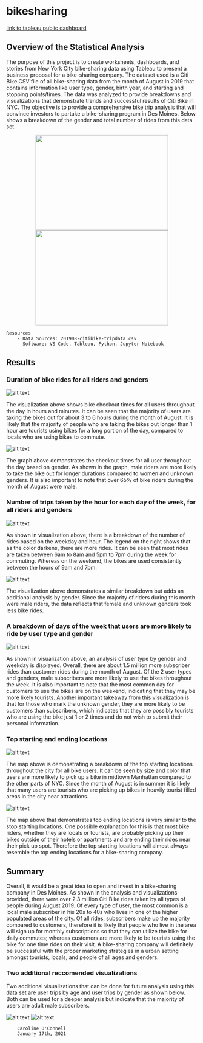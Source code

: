 # bikesharing

[link to tableau public dashboard](https://public.tableau.com/views/BikeSharingAnalysis_16109483021750/Story1?:language=en&:display_count=y&publish=yes&:origin=viz_share_link)

## Overview of the Statistical Analysis

The purpose of this project is to create worksheets, dashboards, and stories from New York City bike-sharing data using Tableau to present a business proposal for a bike-sharing company. The dataset used is a Citi Bike CSV file of all bike-sharing data from the month of August in 2019 that contains information like user type, gender, birth year, and starting and stopping points/times. The data was analyzed to provide breakdowns and visualizations that demonstrate trends and successful results of Citi Bike in NYC. The objective is to provide a comprehensive bike trip analysis that will convince investors to partake a bike-sharing program in Des Moines. Below shows a breakdown of the gender and total number of rides from this data set.

<p align="center">
    <img src="https://github.com/coconnell022/bikesharing/blob/main/Viz/Number%20of%20Rides.png?raw=true" height = "250" width="350">
    <img src="https://github.com/coconnell022/bikesharing/blob/main/Viz/Gender%20Breakdown.png?raw=true" height = "250" width="350">
</p>


    Resources
        - Data Sources: 201908-citibike-tripdata.csv
        - Software: VS Code, Tableau, Python, Jupyter Notebook

## Results

### Duration of bike rides for all riders and genders

![alt text](https://github.com/coconnell022/bikesharing/blob/main/Viz/Checkout%20Times%20for%20Users.png?raw=true)

The visualization above shows bike checkout times for all users throughout the day in hours and minutes. It can be seen that the majority of users are taking the bikes out for about 3 to 6 hours during the month of August. It is likely that the majority of people who are taking the bikes out longer than 1 hour are tourists using bikes for a long portion of the day, compared to locals who are using bikes to commute. 

![alt text](https://github.com/coconnell022/bikesharing/blob/main/Viz/Checkout%20Times%20by%20Gender.png?raw=true)

The graph above demonstrates the checkout times for all user throughout the day based on gender. As shown in the graph, male riders are more likely to take the bike out for longer durations compared to women and unknown genders. It is also important to note that over 65% of bike riders during the month of August were male. 

### Number of trips taken by the hour for each day of the week, for all riders and genders

![alt text](https://github.com/coconnell022/bikesharing/blob/main/Viz/Trips%20by%20Weekday%20per%20Hour.png?raw=true)

As shown in visualization above, there is a breakdown of the number of rides based on the weekday and hour. The legend on the right shows that as the color darkens, there are more rides. It can be seen that most rides are taken between 6am to 8am and 5pm to 7pm during the week for commuting. Whereas on the weekend, the bikes are used consistently between the hours of 9am and 7pm. 

![alt text](https://github.com/coconnell022/bikesharing/blob/main/Viz/Trips%20by%20Gender%20(Weekday%20per%20Hour).png?raw=true)

The visualization above demonstrates a similar breakdown but adds an additional analysis by gender. Since the majority of riders during this month were male riders, the data reflects that female and unknown genders took less bike rides. 

### A breakdown of days of the week that users are more likely to ride by user type and gender

![alt text](https://github.com/coconnell022/bikesharing/blob/main/Viz/User%20Trips%20by%20Gender%20by%20Weekday.png?raw=true)

As shown in visualization above, an analysis of user type by gender and weekday is displayed. Overall, there are about 1.5 million more subscriber rides than customer rides during the month of August. Of the 2 user types and genders, male subscribers are more likely to use the bikes throughout the week. It is also important to note that the most common day for customers to use the bikes are on the weekend, indicating that they may be more likely tourists. Another important takeaway from this visualization is that for those who mark the unknown gender, they are more likely to be customers than subscribers, which indicates that they are possibly tourists who are using the bike just 1 or 2 times and do not wish to submit their personal information. 

### Top starting and ending locations

![alt text](https://github.com/coconnell022/bikesharing/blob/main/Viz/Top%20Starting%20Locations.png?raw=true)

The map above is demonstrating a breakdown of the top starting locations throughout the city for all bike users. It can be seen by size and color that users are more likely to pick up a bike in midtown Manhattan compared to the other parts of NYC. Since the month of August is in summer it is likely that many users are tourists who are picking up bikes in heavily tourist filled areas in the city near attractions. 

![alt text](https://github.com/coconnell022/bikesharing/blob/main/Viz/Top%20Ending%20Locations.png?raw=true)

The map above that demonstrates top ending locations is very similar to the stop starting locations. One possible explanation for this is that most bike riders, whether they are locals or tourists, are probably picking up their bikes outside of their hotels or apartments and are ending their rides near their pick up spot. Therefore the top starting locations will almost always resemble the top ending locations for a bike-sharing company. 

## Summary

Overall, it would be a great idea to open and invest in a bike-sharing company in Des Moines. As shown in the analysis and visualizations provided, there were over 2.3 million Citi Bike rides taken by all types of people during August 2019. Of every type of user, the most common is a local male subscriber in his 20s to 40s who lives in one of the higher populated areas of the city. Of all rides, subscribers make up the majority compared to customers, therefore it is likely that people who live in the area will sign up for monthly subscriptions so that they can utilize the bike for daily commutes; whereas customers are more likely to be tourists using the bike for one time rides on their visit. A bike-sharing company will definitely be successful with the proper marketing strategies in a urban setting amongst tourists, locals, and people of all ages and genders. 

### Two additional reccomended visualizations

Two additional visualizations that can be done for future analysis using this data set are user trips by age and user trips by gender as shown below. Both can be used for a deeper analysis but indicate that the majority of users are adult male subscribers.

![alt text](https://github.com/coconnell022/bikesharing/blob/main/Viz/User%20Trip%20by%20Age.png?raw=true)
![alt text](https://github.com/coconnell022/bikesharing/blob/main/Viz/User%20Trips%20by%20Gender.png?raw=true)


        Caroline O'Connell
        January 17th, 2021

